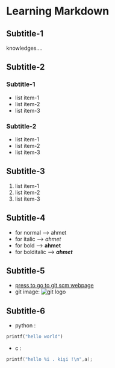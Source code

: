 # Learning Markdown
## Subtitle-1
knowledges....
## Subtitle-2
### Subtitle-1
* list item-1
* list item-2
* list item-3
### Subtitle-2
- list item-1
- list item-2
- list item-3
## Subtitle-3
1. list item-1
2. list item-2
3. list item-3
## Subtitle-4
- for normal     -->     ahmet
- for italic     -->    *ahmet*
- for bold       -->   **ahmet**
- for bolditalic -->  ***ahmet***
## Subtitle-5
- [press to go to git scm webpage](https://git-scm.com/)
- git image: ![git logo](https://git-scm.com/images/logos/downloads/Git-Icon-1788C.png)
## Subtitle-6
- python :
```python
printf("hello world")
```
- c :
```c
printf("hello %i . kişi !\n",a);
```